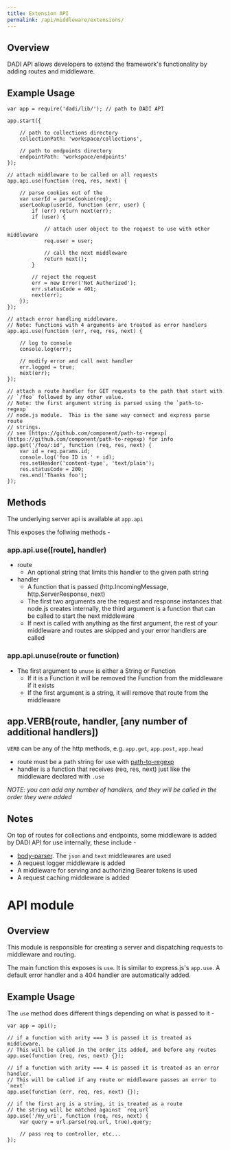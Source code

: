 ```yaml
---
title: Extension API
permalink: /api/middleware/extensions/
---
```


## Overview

DADI API allows developers to extend the framework's functionality by adding routes and middleware.

## Example Usage

    var app = require('dadi/lib/'); // path to DADI API

    app.start({

        // path to collections directory
        collectionPath: 'workspace/collections',

        // path to endpoints directory
        endpointPath: 'workspace/endpoints'
    });

    // attach middleware to be called on all requests
    app.api.use(function (req, res, next) {

        // parse cookies out of the
        var userId = parseCookie(req);
        userLookup(userId, function (err, user) {
            if (err) return next(err);
            if (user) {

                // attach user object to the request to use with other middleware
                req.user = user;

                // call the next middleware
                return next();
            }

            // reject the request
            err = new Error('Not Authorized');
            err.statusCode = 401;
            next(err);
        });
    });

    // attach error handling middleware.
    // Note: functions with 4 arguments are treated as error handlers
    app.api.use(function (err, req, res, next) {

        // log to console
        console.log(err);

        // modify error and call next handler
        err.logged = true;
        next(err);
    });

    // attach a route handler for GET requests to the path that start with
    // `/foo` followed by any other value.
    // Note: the first argument string is parsed using the `path-to-regexp`
    // node.js module.  This is the same way connect and express parse route
    // strings.
    // see [https://github.com/component/path-to-regexp](https://github.com/component/path-to-regexp) for info
    app.get('/foo/:id', function (req, res, next) {
        var id = req.params.id;
        console.log('foo ID is ' + id);
        res.setHeader('content-type', 'text/plain');
        res.statusCode = 200;
        res.end('Thanks foo');
    });

## Methods

The underlying server api is available at `app.api`

This exposes the follwing methods -

### app.api.use([route], handler)

* route
	* An optional string that limits this handler to the given path string
* handler
	* A function that is passed (http.IncomingMessage, http.ServerResponse, next)
	* The first two arguments are the request and response instances that node.js creates internally, the third argument is a function that can be called to start the next middleware
	* If next is called with anything as the first argument, the rest of your middleware and routes are skipped and your error handlers are called

### app.api.unuse(route or function)

* The first argument to `unuse` is either a String or Function
	* If it is a Function it will be removed the Function from the middleware if it exists
	* If the first argument is a string, it will remove that route from the middleware

## app.VERB(route, handler, [any number of additional handlers])

`VERB` can be any of the http methods, e.g. `app.get`, `app.post`, `app.head`

* route must be a path string for use with [path-to-regexp](https://github.com/component/path-to-regexp)
* handler is a function that receives (req, res, next) just like the middleware declared with `.use`

_NOTE: you can add any number of handlers, and they will be called in the order they were added_

## Notes

On top of routes for collections and endpoints, some middleware is added by DADI API for use internally, these include -

* [body-parser](https://github.com/expressjs/body-parser).  The `json` and `text` middlewares are used
* A request logger middleware is added
* A middleware for serving and authorizing Bearer tokens is used
* A request caching middleware is added


# API module

## Overview

This module is responsible for creating a server and dispatching requests to middleware and routing.

The main function this exposes is `use`.  It is similar to express.js's `app.use`. A default error handler and a 404 handler are automatically added.

## Example Usage

The `use` method does different things depending on what is passed to it -

    var app = api();

    // if a function with arity === 3 is passed it is treated as middleware.
    // This will be called in the order its added, and before any routes
    app.use(function (req, res, next) {});

    // if a function with arity === 4 is passed it is treated as an error handler.
    // This will be called if any route or middleware passes an error to `next`
    app.use(function (err, req, res, next) {});

    // if the first arg is a string, it is treated as a route
    // the string will be matched against `req.url`
    app.use('/my_uri', function (req, res, next) {
        var query = url.parse(req.url, true).query;

        // pass req to controller, etc...
    });
